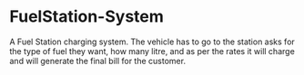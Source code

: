 # FuelStation-System
A Fuel Station charging system. The vehicle has to go to the station asks for the type of fuel they want, how many litre, and as per the rates it will charge and will generate the final bill for the customer.
